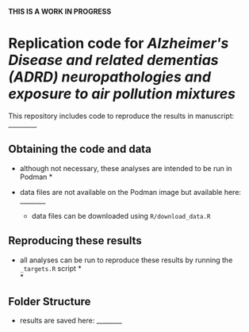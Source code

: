 **THIS IS A WORK IN PROGRESS**

# Replication code for _Alzheimer's Disease and related dementias (ADRD) neuropathologies and exposure to air pollution mixtures_

This repository includes code to reproduce the results in manuscript: _________


## Obtaining the code and data  

* although not necessary, these analyses are intended to be run in Podman
  *       

* data files are not available on the Podman image but available here: ________
  * data files can be downloaded using `R/download_data.R`


## Reproducing these results

* all analyses can be run to reproduce these results by running the `_targets.R` script
  *     
  *    

  



## Folder Structure
* results are saved here: ________ 




